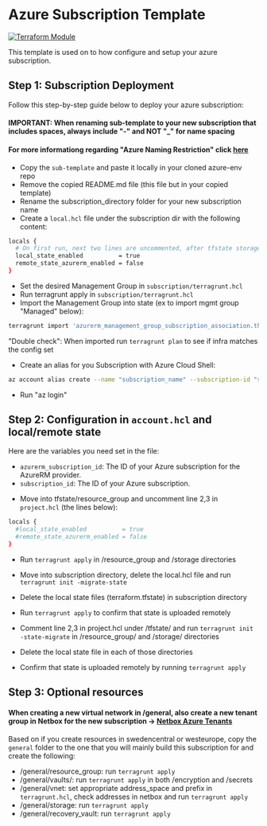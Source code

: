 # Azure Subscription Template

[![Terraform Module](https://img.shields.io/badge/module-tf--mod--azure-5c4ee0.svg)](https://github.com/northvolt/tf-mod-azure/tree/master/subscription)

This template is used on to how configure and setup your azure subscription.

## Step 1: Subscription Deployment

Follow this step-by-step guide below to deploy your azure subscription:

#### IMPORTANT: When renaming sub-template to your new subscription that includes spaces, always include "-" and NOT "_" for name spacing
#### For more informationg regarding "Azure Naming Restriction" click [here](https://learn.microsoft.com/en-us/azure/azure-resource-manager/management/resource-name-rules)

* Copy the `sub-template` and paste it locally in your cloned azure-env repo
* Remove the copied README.md file (this file but in your copied template)
* Rename the subscription_directory folder for your new subscription name
* Create a `local.hcl` file under the subscription dir with the following content:

```bash
locals {
  # On first run, next two lines are uncommented, after tfstate storage is set, they should be commented
  local_state_enabled          = true
  remote_state_azurerm_enabled = false
} 
```

* Set the desired Management Group in `subscription/terragrunt.hcl`
* Run terragrunt apply in `subscription/terragrunt.hcl`
 * Import the Management Group into state (ex to import mgmt group "Managed" below):

 ```bash
 terragrunt import 'azurerm_management_group_subscription_association.this' '/managementGroup/nv_managed/subscription/your-subscription-ID'
 ```

"Double check": When imported run `terragrunt plan` to see if infra matches the config set

* Create an alias for you Subscription with Azure Cloud Shell:
 ```bash
 az account alias create --name "subscription_name" --subscription-id "subscription_id"
 ```

* Run "az login"

## Step 2: Configuration in `account.hcl` and local/remote state 

Here are the variables you need set in the file:

- `azurerm_subscription_id`: The ID of your Azure subscription for the AzureRM provider.
- `subscription_id`: The ID of your Azure subscription.

* Move into tfstate/resource_group and uncomment line 2,3 in `project.hcl` (the lines below):

```bash
locals {
  #local_state_enabled          = true
  #remote_state_azurerm_enabled = false
}
```
* Run `terragrunt apply` in /resource_group and /storage directories

* Move into subscription directory, delete the local.hcl file and run `terragrunt init -migrate-state`
* Delete the local state files (terraform.tfstate) in subscription directory
* Run `terragrunt apply` to confirm that state is uploaded remotely
* Comment line 2,3 in project.hcl under /tfstate/ and run `terragrunt init -state-migrate` in /resource_group/ and /storage/ directories
* Delete the local state file in each of those directories
* Confirm that state is uploaded remotely by running `terragrunt apply`

## Step 3: Optional resources

#### When creating a new virtual network in /general, also create a new tenant group in Netbox for the new subscription -> [Netbox Azure Tenants](https://netbox.it.aws.nvlt.co/tenancy/tenants/?group_id=5)

Based on if you create resources in swedencentral or westeurope, copy the `general` folder to the one that you will mainly build this subscription for and create the following:

* /general/resource_group: run `terragrunt apply`
* /general/vaults/: run `terragrunt apply` in both /encryption and /secrets
* /general/vnet: set appropriate address_space and prefix in `terragrunt.hcl`, check addresses in netbox and run `terragrunt apply`
* /general/storage: run `terragrunt apply`
* /general/recovery_vault: run `terragrunt apply`


